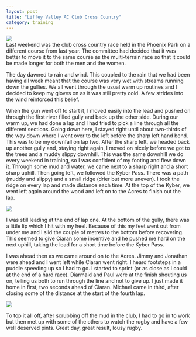 ```yaml
---
layout: post
title: "Liffey Valley AC Club Cross Country"
category: training
---
```

![](https://farm9.staticflickr.com/8602/16140282715_47f256305d_o.png)  
Last weekend was the club cross country race held in the Phoenix Park on a different course from last year. The committee had decided that it was better to move it to the same course as the multi-terrain race so that it could be made longer for both the men and the women.

The day dawned to rain and wind. This coupled to the rain that we had been having all week meant that the course was very wet with streams running down the gullies. We all went through the usual warm up routines and I decided to keep my gloves on as it was still pretty cold. A few strides into the wind reinforced this belief.

When the gun went off to start it, I moved easily into the lead and pushed on through the first river filled gully and back up the other side. During our warm up, we had done a lap and I had tried to pick a line through all the different sections. Going down here, I stayed right until about two-thirds of the way down where I went over to the left before the sharp left hand bend. This was to be my downfall on lap two. After the sharp left, we headed back up another gully and, staying right again, I moved on nicely before we got to the trees and a muddy slippy downhill. This was the same downhill we do every weekend in training, so I was confident of my footing and flew down it. Through some mud and water, we came next to a sharp right and a short sharp uphill. Then going left, we followed the Kyber Pass. There was a path (muddy and slippy) and a small ridge (drier but more uneven). I took the ridge on every lap and made distance each time. At the top of the Kyber, we went left again around the wood and left on to the Acres to finish out the lap.

![](https://farm8.staticflickr.com/7548/16114480056_cd9dba9314_o.png)

I was still leading at the end of lap one. At the bottom of the gully, there was a little lip which I hit with my heel. Because of this my feet went out from under me and I slid the couple of metres to the bottom before recovering. This seemed to give Ciaran some incentive and he pushed me hard on the next uphill, taking the lead for a short time before the Kyber Pass.

I was ahead then as we came around on to the Acres. Jimmy and Jonathan were ahead and I went left while Ciaran went right. I heard footsteps in a puddle speeding up so I had to go. I started to sprint (or as close as I could at the end of a hard race). Diarmaid and Paul were at the finish shouting us on, telling us both to run through the line and not to give up. I just made it home in first, two seconds ahead of Ciaran. Michael came in third, after closing some of the distance at the start of the fourth lap.

![](https://farm8.staticflickr.com/7551/15954188199_e87354e6d1_o.png)

To top it all off, after scrubbing off the mud in the club, I had to go in to work but then met up with some of the others to watch the rugby and have a few well deserved pints. Great day, great result, lousy rugby.

